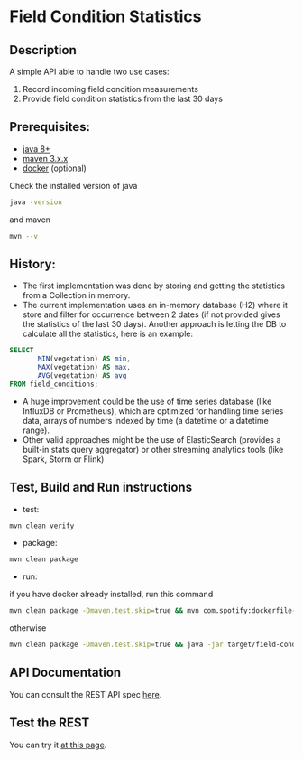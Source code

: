# Field Condition Statistics

## Description

A simple API able to handle two use cases:
  1. Record incoming field condition measurements
  2. Provide field condition statistics from the last 30 days

## Prerequisites:
* [java 8+][java-download]
* [maven 3.x.x][maven-download]
* [docker][docker-website] (optional)

Check the installed version of java
```bash
java -version
```
and maven
```bash
mvn --v
```

## History:

* The first implementation was done by storing and getting the statistics from a Collection in memory.
* The current implementation uses an in-memory database (H2) where it store and filter for occurrence between 2 dates 
(if not provided gives the statistics of the last 30 days). Another approach is letting the DB to calculate all the statistics, 
here is an example:
```sql
SELECT 
       MIN(vegetation) AS min,
       MAX(vegetation) AS max,
       AVG(vegetation) AS avg
FROM field_conditions;
```
* A huge improvement could be the use of time series database (like InfluxDB or Prometheus), which are optimized for handling time series data, arrays of numbers indexed by time (a datetime or a datetime range). 
* Other valid approaches might be the use of ElasticSearch (provides a built-in stats query aggregator) or other streaming analytics tools (like Spark, Storm or Flink)

## Test, Build and Run instructions

- test:  
```bash
mvn clean verify
```
- package: 
```bash
mvn clean package
```
- run: 

if you have docker already installed, run this command
```bash
mvn clean package -Dmaven.test.skip=true && mvn com.spotify:dockerfile-maven-plugin:build && docker run -p 8080:8080 ledion/field-condition-statistics:latest
```
otherwise
```bash
mvn clean package -Dmaven.test.skip=true && java -jar target/field-condition-statistics-1.0.0-SNAPSHOT.jar
```

## API Documentation

You can consult the REST API spec [here][api-docs].

## Test the REST

You can try it [at this page][swagger-ui].


[java-download]: https://www.java.com/en/download/
[maven-download]: https://maven.apache.org/download.cgi
[docker-website]: https://www.docker.com/

[api-docs]: http://localhost:8080/field-condition-statistics/v2/api-docs
[swagger-ui]: http://localhost:8080/field-condition-statistics/swagger-ui.html#/field-condition-statistics-controller
